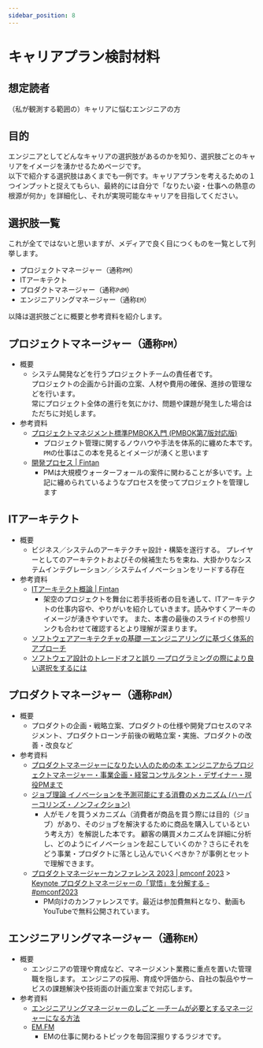 ```yaml
---
sidebar_position: 8
---
```


# キャリアプラン検討材料

## 想定読者

（私が観測する範囲の）キャリアに悩むエンジニアの方

## 目的

エンジニアとしてどんなキャリアの選択肢があるのかを知り、選択肢ごとのキャリアをイメージを湧かせるためページです。  
以下で紹介する選択肢はあくまでも一例です。キャリアプランを考えるための１つインプットと捉えてもらい、最終的には自分で「なりたい姿・仕事への熱意の根源が何か」を詳細化し、それが実現可能なキャリアを目指してください。

## 選択肢一覧

これが全てではないと思いますが、メディアで良く目につくものを一覧として列挙します。

- プロジェクトマネージャー（通称`PM`）
- ITアーキテクト
- プロダクトマネージャー（通称`PdM`）
- エンジニアリングマネージャー（通称`EM`）

以降は選択肢ごとに概要と参考資料を紹介します。

## プロジェクトマネージャー（通称`PM`）

- 概要
  - システム開発などを行うプロジェクトチームの責任者です。  
  プロジェクトの企画から計画の立案、人材や費用の確保、進捗の管理などを行います。  
  常にプロジェクト全体の進行を気にかけ、問題や課題が発生した場合はただちに対処します。
- 参考資料
  - [プロジェクトマネジメント標準PMBOK入門 (PMBOK第7版対応版)](https://www.amazon.co.jp/dp/B0BNMDW28P)
    - プロジェクト管理に関するノウハウや手法を体系的に纏めた本です。`PM`の仕事はこの本を見るとイメージが湧くと思います
  - [開発プロセス | Fintan](https://fintan.jp/blog-category/development-process/)
    - PMは大規模ウォーターフォールの案件に関わることが多いです。上記に纏められているようなプロセスを使ってプロジェクトを管理します

## ITアーキテクト

- 概要
  - ビジネス／システムのアーキテクチャ設計・構築を遂行する。
  プレイヤーとしてのアーキテクトおよびその候補生たちを束ね、大掛かりなシステムインテグレーション／システムイノベーションをリードする存在
- 参考資料
  - [ITアーキテクト概論 | Fintan](https://fintan.jp/wp-content/uploads/2021/12/c5305152abe078d7d1529f5c10643cb7.pdf)
    - 架空のプロジェクトを舞台に若手技術者の目を通して、ITアーキテクトの仕事内容や、やりがいを紹介していきます。読みやすくアーキのイメージが湧きやすいです。
    また、本書の最後のスライドの参照リンクも合わせて確認するとより理解が深まります。
  - [ソフトウェアアーキテクチャの基礎 ―エンジニアリングに基づく体系的アプローチ](https://www.amazon.co.jp/dp/4873119820)
  - [ソフトウェア設計のトレードオフと誤り ―プログラミングの際により良い選択をするには](https://www.amazon.co.jp/dp/4814400314)

## プロダクトマネージャー（通称`PdM`）

- 概要
  - プロダクトの企画・戦略立案、プロダクトの仕様や開発プロセスのマネジメント、プロダクトローンチ前後の戦略立案・実施、プロダクトの改善・改良など
- 参考資料
  - [プロダクトマネージャーになりたい人のための本 エンジニアからプロジェクトマネージャー・事業企画・経営コンサルタント・デザイナー・現役PMまで](https://www.amazon.co.jp/dp/B0C3HH4B29)
  - [ジョブ理論 イノベーションを予測可能にする消費のメカニズム (ハーパーコリンズ・ノンフィクション) ](https://www.amazon.co.jp/dp/4596551227)
    - 人がモノを買うメカニズム（消費者が商品を買う際には目的（ジョブ）があり、そのジョブを解決するために商品を購入しているという考え方）を解説した本です。
    顧客の購買メカニズムを詳細に分析し、どのようにイノベーションを起こしていくのか？さらにそれをどう事業・プロダクトに落とし込んでいくべきか？が事例とセットで理解できます。
  - [プロダクトマネージャーカンファレンス 2023 | pmconf 2023](https://2023.pmconf.jp/) > [Keynote プロダクトマネージャーの「覚悟」を分解する - #pmconf2023](https://youtu.be/odeqA2wT7FY?si=aI-qc33Has8bCr1f)
    - PM向けのカンファレンスです。最近は参加費無料となり、動画もYouTubeで無料公開されています。

## エンジニアリングマネージャー（通称`EM`）

- 概要
  - エンジニアの管理や育成など、マネージメント業務に重点を置いた管理職を指します。 エンジニアの採用、育成や評価から、自社の製品やサービスの課題解決や技術面の計画立案まで対応します。
- 参考資料
  - [エンジニアリングマネージャーのしごと ―チームが必要とするマネージャーになる方法](https://www.amazon.co.jp/dp/4873119944)
  - [EM.FM](https://podcasters.spotify.com/pod/show/em-fm/episodes/Re-32-e2era30)
    - EMの仕事に関わるトピックを毎回深掘りするラジオです。